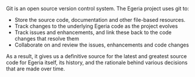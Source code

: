 <!-- SPDX-License-Identifier: CC-BY-4.0 -->
<!-- Copyright Contributors to the ODPi Egeria project 2020. -->


Git is an open source version control system.  The Egeria project uses git to:

- Store the source code, documentation and other file-based resources.
- Track changes to the underlying Egeria code as the project evolves
- Track issues and enhancements, and link these back to the code changes that resolve them
- Collaborate on and review the issues, enhancements and code changes

As a result, it gives us a definitive source for the latest and greatest source code for Egeria itself, its history, and the rationale behind various decisions that are made over time.

